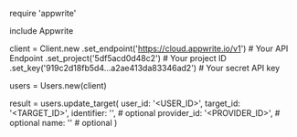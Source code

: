 require 'appwrite'

include Appwrite

client = Client.new
    .set_endpoint('https://cloud.appwrite.io/v1') # Your API Endpoint
    .set_project('5df5acd0d48c2') # Your project ID
    .set_key('919c2d18fb5d4...a2ae413da83346ad2') # Your secret API key

users = Users.new(client)

result = users.update_target(
    user_id: '<USER_ID>',
    target_id: '<TARGET_ID>',
    identifier: '<IDENTIFIER>', # optional
    provider_id: '<PROVIDER_ID>', # optional
    name: '<NAME>' # optional
)

